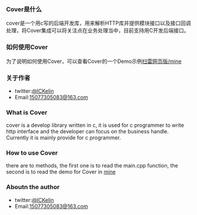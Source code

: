 ### Cover是什么
cover是一个用c写的后端开发库，用来解析HTTP库并提供模块接口以及接口回调处理，将Cover集成可以将关注点在业务处理当中，目前支持用C开发后端接口。

### 如何使用Cover
为了说明如何使用Cover，可以查看Cover的一个Demo示例[扫雷网页版/mine](https://github.com/ICKelin/mine)

### 关于作者
* twitter:[@ICKelin](https://twitter.com/zou_ic)
* Email:15077305083@163.com

### What is Cover
cover is a develop library written in c, it is used for c programmer to write http interface and the developer can focus on the business handle. Currently it is mainly provide for c programmer.

### How to use Cover
there are to methods, the first one is to read the main.cpp function, the second is to read the demo for Cover in [mine](https://github.com/ICKelin/mine)

### Aboutn the author
* twitter:[@ICKelin](https://twitter.com/zou_ic)
* Email:15077305083@163.com

